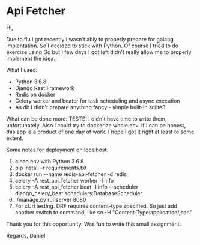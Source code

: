 # Api Fetcher

Hi,

Due to flu I got recently I wasn't ably to properly prepare for golang implentation. 
So I decided to stick with Python. Of course I tried to do exercise using Go but I few days I got left didn't really
allow me to properly implement the idea.

What I used:
- Python 3.6.8
- Django Rest Framework
- Redis on docker
- Celery worker and beater for task scheduling and async execution
- As db I didn't prepare anything fancy - simple built-in sqlite3.

What can be done more:
TESTS! I didn't have time to write them, unfortunately.
Also I could try to dockerize whole env. 
If I can be honest, this app is a product of one day of work. I hope I got it right at least to some extent.


Some notes for deployment on localhost.
1. clean env with Python 3.6.8
2. pip install -r requirements.txt
3. docker run --name redis-api-fetcher -d redis 
4. celery -A rest_api_fetcher worker -l info
5. celery -A rest_api_fetcher beat -l info --scheduler django_celery_beat.schedulers:DatabaseScheduler
6. ./manage.py runserver 8080
7. For cUrl testing. DRF requires content-type specified. So just add another switch to command, like so
-H "Content-Type:application/json"

Thank you for this opportunity. Was fun to write this small assignment.

Regards,
Daniel

